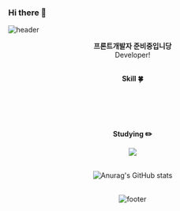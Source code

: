 ### Hi there 👋

<!--
**koohyunwoo1/koohyunwoo1** is a ✨ _special_ ✨ repository because its `README.md` (this file) appears on your GitHub profile.

Here are some ideas to get you started:

- 🔭 I’m currently working on ...
- 🌱 I’m currently learning ...
- 👯 I’m looking to collaborate on ...
- 🤔 I’m looking for help with ...
- 💬 Ask me about ...
- 📫 How to reach me: ...
- 😄 Pronouns: ...
- ⚡ Fun fact: ...
-->


<!-- 헤더 -->
![header](https://capsule-render.vercel.app/api?type=waving&&color=gradient&height=100&section=header&fontSize=90)


<div align=center>
<!--소개-->
 
<strong> 프론트개발자 준비중입니당 </strong> 
<br/>
Developer!
<br/><br/>
 
 
 <!--기술스택-->
  <strong> Skill :four_leaf_clover: </strong>
  
  <!--프론트--> 
 
   
  <!--백--> 

  
  <br/>
  <!--번들러 -->

  
<br/><br/>
  
 <!--공부중 -->
  <strong> Studying :pencil2: </strong> 
  <!--백-->
   <img src="https://img.shields.io/badge/Python-3766AB?style=flat-square&logo=Python&logoColor=white"/> 
  <br/>
 <!--언어 및 툴 --> <br/>


   ![Anurag's GitHub stats](https://github-readme-stats.vercel.app/api?username=koohyunwoo1&show_icons=true&theme=radical)
   <br/>
   <br/>

   ![footer](https://capsule-render.vercel.app/api?type=waving&&color=gradient&height=100&section=footer&fontSize=90)
